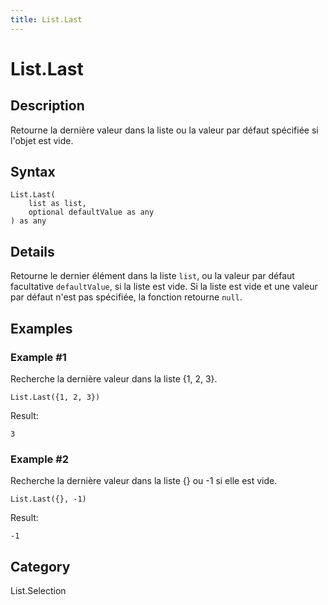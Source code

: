```yaml
---
title: List.Last
---
```


# List.Last


## Description

Retourne la dernière valeur dans la liste ou la valeur par défaut spécifiée si l&#39;objet est vide.


## Syntax

```powerquery
List.Last(
    list as list,
    optional defaultValue as any
) as any
```


## Details

Retourne le dernier élément dans la liste <code>list</code>, ou la valeur par défaut facultative <code>defaultValue</code>, si la liste est vide.    Si la liste est vide et une valeur par défaut n'est pas spécifiée, la fonction retourne <code>null</code>.


## Examples

### Example #1 
Recherche la dernière valeur dans la liste \{1, 2, 3}.
```powerquery
List.Last({1, 2, 3})
```

Result: 
```powerquery
3
```


### Example #2 
Recherche la dernière valeur dans la liste \{} ou -1 si elle est vide.
```powerquery
List.Last({}, -1)
```

Result: 
```powerquery
-1
```




## Category
List.Selection
